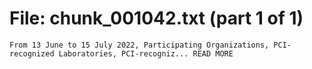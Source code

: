 ﻿# File: chunk_001042.txt (part 1 of 1)
```
From 13 June to 15 July 2022, Participating Organizations, PCI-recognized Laboratories, PCI-recogniz... READ MORE
```

